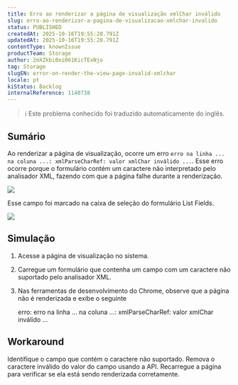 ```yaml
---
title: Erro ao renderizar a página de visualização xmlChar inválido
slug: erro-ao-renderizar-a-pagina-de-visualizacao-xmlchar-invalido
status: PUBLISHED
createdAt: 2025-10-16T19:55:28.791Z
updatedAt: 2025-10-16T19:55:28.791Z
contentType: knownIssue
productTeam: Storage
author: 2mXZkbi0oi061KicTExNjo
tag: Storage
slugEN: error-on-render-the-view-page-invalid-xmlchar
locale: pt
kiStatus: Backlog
internalReference: 1140738
---
```


>ℹ️ Este problema conhecido foi traduzido automaticamente do inglês.

## Sumário


Ao renderizar a página de visualização, ocorre um erro `erro na linha ... na coluna ...: xmlParseCharRef: valor xmlChar inválido ...`. Esse erro ocorre porque o formulário contém um caractere não interpretado pelo analisador XML, fazendo com que a página falhe durante a renderização.

 ![](https://vtexhelp.zendesk.com/attachments/token/vXtAkcFk2c2KKi0QNLO58P9dw/?name=Captura+de+Tela+2024-11-26+a%CC%80s+15.08.07.png)

Esse campo foi marcado na caixa de seleção do formulário List Fields.

 ![](https://vtexhelp.zendesk.com/attachments/token/LmZN49pwizGkuoR89Q7FWzA5n/?name=Captura+de+Tela+2024-11-26+a%CC%80s+14.59.02.png)
## Simulação



1. Acesse a página de visualização no sistema.
2. Carregue um formulário que contenha um campo com um caractere não suportado pelo analisador XML.
3. Nas ferramentas de desenvolvimento do Chrome, observe que a página não é renderizada e exibe o seguinte

    erro: erro na linha ... na coluna ...: xmlParseCharRef: valor xmlChar inválido ...
## Workaround


Identifique o campo que contém o caractere não suportado.
Remova o caractere inválido do valor do campo usando a API.
Recarregue a página para verificar se ela está sendo renderizada corretamente.